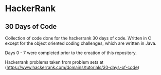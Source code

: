 # HackerRank

## 30 Days of Code

Collection of code done for the hackerrank 30 days of code.
Written in C except for the object oriented coding challenges, which are written in Java.

Days 0 - 7 were completed prior to the creation of this repository.

Hackerrank problems taken from problem sets at (https://www.hackerrank.com/domains/tutorials/30-days-of-code)
